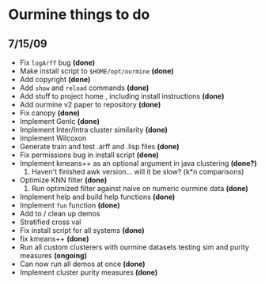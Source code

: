 # Ourmine things to do #

## 7/15/09 ##
  * Fix `logArff` bug  **(done)**
  * Make install script to `$HOME/opt/ourmine`  **(done)**
  * Add copyright  **(done)**
  * Add `show` and `reload` commands **(done)**
  * Add stuff to project home , including install instructions **(done)**
  * Add ourmine v2 paper to repository  **(done)**
  * Fix canopy **(done)**
  * Implement GenIc **(done)**
  * Implement Inter/Intra cluster similarity **(done)**
  * Implement Wilcoxon
  * Generate train and test .arff and .lisp files **(done)**
  * Fix permissions bug in install script **(done)**
  * Implement kmeans++ as an optional argument in java clustering **(done?)**
    1. Haven't finished awk version... will it be slow? (k\*n comparisons)
  * Optimize KNN filter **(done)**
    1. Run optimized filter against naive on numeric ourmine data **(done)**
  * Implement help and build help functions **(done)**
  * Implement `fun` function **(done)**
  * Add to / clean up demos
  * Stratified cross val
  * Fix install script for all systems **(done)**
  * fix kmeans++ **(done)**
  * Run all custom clusterers with ourmine datasets testing sim and purity measures **(ongoing)**
  * Can now run all demos at once **(done)**
  * Implement cluster purity measures **(done)**